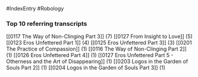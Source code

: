 #IndexEntry #Robology

### Top 10 referring transcripts
[[0117 The Way of Non-Clinging Part 3]] (7)
[[0127 From Insight to Love]] (5)
[[0123 Eros Unfettered Part 1]] (4)
[[0125 Eros Unfettered Part 3]] (3)
[[0201 The Practice of Compassion]] (1)
[[0116 The Way of Non-Clinging Part 2]] (1)
[[0126 Eros Unfettered Part 4]] (1)
[[0127 Eros Unfettered Part 5 - Otherness and the Art of Disappearing]] (1)
[[0203 Logos in the Garden of Souls Part 2]] (1)
[[0204 Logos in the Garden of Souls Part 3]] (1)

